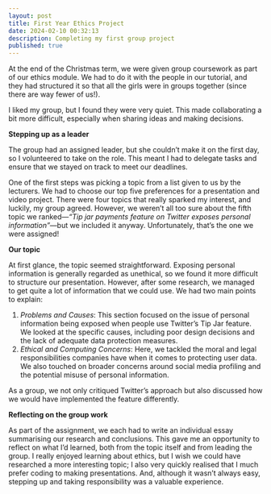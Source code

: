 ```yaml
---
layout: post
title: First Year Ethics Project
date: 2024-02-10 00:32:13
description: Completing my first group project
published: true
---
```


At the end of the Christmas term, we were given group coursework as part of our ethics module. We had to do it with the people in our tutorial, and they had structured it so that all the girls were in groups together (since there are way fewer of us!).

I liked my group, but I found they were very quiet. This made collaborating a bit more difficult, especially when sharing ideas and making decisions.

**Stepping up as a leader**

The group had an assigned leader, but she couldn’t make it on the first day, so I volunteered to take on the role. This meant I had to delegate tasks and ensure that we stayed on track to meet our deadlines.

One of the first steps was picking a topic from a list given to us by the lecturers. We had to choose our top five preferences for a presentation and video project. There were four topics that really sparked my interest, and luckily, my group agreed. However, we weren’t all too sure about the fifth topic we ranked—*“Tip jar payments feature on Twitter exposes personal information”*—but we included it anyway. Unfortunately, that’s the one we were assigned!

**Our topic**

At first glance, the topic seemed straightforward. Exposing personal information is generally regarded as unethical, so we found it more difficult to structure our presentation. However, after some research, we managed to get quite a lot of information that we could use. We had two main points to explain:

1. *Problems and Causes*: This section focused on the issue of personal information being exposed when people use Twitter’s Tip Jar feature. We looked at the specific causes, including poor design decisions and the lack of adequate data protection measures.
2. *Ethical and Computing Concerns*: Here, we tackled the moral and legal responsibilities companies have when it comes to protecting user data. We also touched on broader concerns around social media profiling and the potential misuse of personal information.

As a group, we not only critiqued Twitter’s approach but also discussed how we would have implemented the feature differently.

**Reflecting on the group work**

As part of the assignment, we each had to write an individual essay summarising our research and conclusions. This gave me an opportunity to reflect on what I’d learned, both from the topic itself and from leading the group. I really enjoyed learning about ethics, but I wish we could have researched a more interesting topic; I also very quickly realised that I much prefer coding to making presentations. And, although it wasn’t always easy, stepping up and taking responsibility was a valuable experience.
